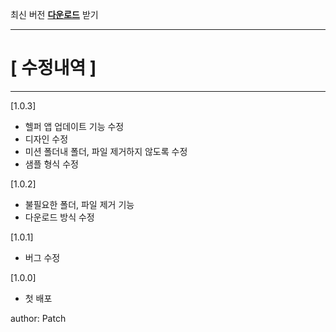 
최신 버전 [**다운로드**](https://github.com/AHC-Clan/Arma-Hardcore-Command/raw/refs/heads/main/Tools/AHC_MissionSampleHelper/AHC_MissionHelper.exe) 받기

---------------------------------------------------------------
# [ 수정내역 ]
---------------------------------------------------------------

[1.0.3]
- 헬퍼 앱 업데이트 기능 수정
- 디자인 수정
- 미션 폴더내 폴더, 파일 제거하지 않도록 수정
- 샘플 형식 수정

[1.0.2]
- 불필요한 폴더, 파일 제거 기능
- 다운로드 방식 수정

[1.0.1]
- 버그 수정


[1.0.0]
- 첫 배포

author: Patch
